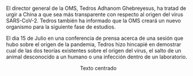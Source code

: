 
# 

El director general de la OMS, Tedros Adhanom Ghebreyesus, ha tratad de urgir a China a que sea más transparente con respecto al origen del virus SARS-CoV-2.
Tedros también ha informado que la OMS creará un nuevo organismo para la siguiente fase de estudios.

El dia 15 de Julio en una conferencia de prensa acerca de una sesión que hubo sobre el origen de la pandemia, Tedros hizo hincapié en demostrar cual de las dos teorías existentes sobre el origen del virus, el salto de un animal desconocido a un humano o una infección dentro de un laboratorio.

<p align="center"> Texto centrado </p>
